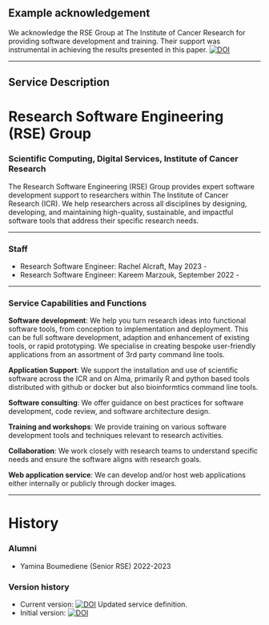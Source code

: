 ## Example acknowledgement
We acknowledge the RSE Group at The Institute of Cancer Research for providing software development and training. Their support was instrumental in achieving the results presented in this paper. [![DOI](https://zenodo.org/badge/DOI/10.5281/zenodo.10684363.svg)](https://doi.org/10.5281/zenodo.10684363)

---

## Service Description
# Research Software Engineering (RSE) Group

### Scientific Computing, Digital Services, Institute of Cancer Research  
The Research Software Engineering (RSE) Group provides expert software development support to researchers within The Institute of Cancer Research (ICR). We help researchers across all disciplines by designing, developing, and maintaining high-quality, sustainable, and impactful software tools that address their specific research needs.

---

### Staff
- Research Software Engineer: Rachel Alcraft, May 2023 -
- Research Software Engineer: Kareem Marzouk, September 2022 -

---

### Service Capabilities and Functions
**Software development**: We help you turn research ideas into functional software tools, from conception to implementation and deployment. 
This can be full software development, adaption and enhancement of existing tools, or rapid prototyping. We specialise in creating bespoke user-friendly applications from an assortment of 3rd party command line tools.

**Application Support**: We support the installation and use of scientific software across the ICR and on Alma, primarily R and python based tools distributed with github or docker but also bioinformtics command line tools.
  
**Software consulting**: We offer guidance on best practices for software development, code review, and software architecture design.  
  
**Training and workshops**: We provide training on various software development tools and techniques relevant to research activities.  
    
**Collaboration**: We work closely with research teams to understand specific needs and ensure the software aligns with research goals.  

**Web application service**: We can develop and/or host web applications either internally or publicly through docker images. 

---

# History

### Alumni
- Yamina Boumediene (Senior RSE) 2022-2023

### Version history
- Current version: [![DOI](https://zenodo.org/badge/DOI/10.5281/zenodo.10684363.svg)](https://doi.org/10.5281/zenodo.10684363) Updated service definition.
- Initial version: [![DOI](https://zenodo.org/badge/DOI/10.5281/zenodo.10683143.svg)](https://doi.org/10.5281/zenodo.10683143)  




